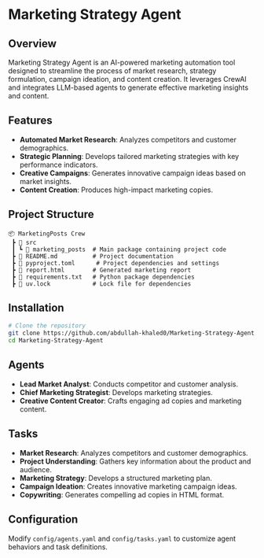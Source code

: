 # Marketing Strategy Agent

## Overview
Marketing Strategy Agent is an AI-powered marketing automation tool designed to streamline the process of market research, strategy formulation, campaign ideation, and content creation. It leverages CrewAI and integrates LLM-based agents to generate effective marketing insights and content.

## Features
- **Automated Market Research**: Analyzes competitors and customer demographics.
- **Strategic Planning**: Develops tailored marketing strategies with key performance indicators.
- **Creative Campaigns**: Generates innovative campaign ideas based on market insights.
- **Content Creation**: Produces high-impact marketing copies.

## Project Structure
```
📦 MarketingPosts Crew
 ┣ 📂 src
 ┃ ┗ 📂 marketing_posts  # Main package containing project code
 ┣ 📜 README.md          # Project documentation
 ┣ 📜 pyproject.toml      # Project dependencies and settings
 ┣ 📜 report.html        # Generated marketing report
 ┣ 📜 requirements.txt   # Python package dependencies
 ┣ 📜 uv.lock            # Lock file for dependencies
```

## Installation
```bash
# Clone the repository
git clone https://github.com/abdullah-khaled0/Marketing-Strategy-Agent.git
cd Marketing-Strategy-Agent
```

## Agents
- **Lead Market Analyst**: Conducts competitor and customer analysis.
- **Chief Marketing Strategist**: Develops marketing strategies.
- **Creative Content Creator**: Crafts engaging ad copies and marketing content.

## Tasks
- **Market Research**: Analyzes competitors and customer demographics.
- **Project Understanding**: Gathers key information about the product and audience.
- **Marketing Strategy**: Develops a structured marketing plan.
- **Campaign Ideation**: Creates innovative marketing campaign ideas.
- **Copywriting**: Generates compelling ad copies in HTML format.

## Configuration
Modify `config/agents.yaml` and `config/tasks.yaml` to customize agent behaviors and task definitions.


